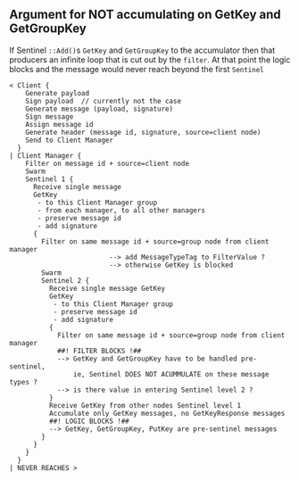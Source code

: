 ## Argument for NOT accumulating on GetKey and GetGroupKey

If Sentinel `::Add()`s `GetKey` and `GetGroupKey` to the accumulator then that producers an infinite loop that is cut out by the `filter`.  At that point the logic blocks and the message would never reach beyond the first `Sentinel`

    < Client {
        Generate payload
        Sign payload  // currently not the case
        Generate message (payload, signature)
        Sign message
        Assign message id
        Generate header (message id, signature, source=client node)
        Send to Client Manager
      }
    | Client Manager {
        Filter on message id + source=client node
        Swarm
        Sentinel 1 {
          Receive single message
          GetKey
           - to this Client Manager group
           - from each manager, to all other managers
           - preserve message id
           - add signature
          {
            Filter on same message id + source=group node from client manager
                             --> add MessageTypeTag to FilterValue ?
                             --> otherwise GetKey is blocked
            Swarm
            Sentinel 2 {
              Receive single message GetKey
              GetKey
               - to this Client Manager group
               - preserve message id
               - add signature
              {
                Filter on same message id + source=group node from client manager
                ##! FILTER BLOCKS !##
                --> GetKey and GetGroupKey have to be handled pre-sentinel,
                    ie, Sentinel DOES NOT ACUMMULATE on these message types ?
                --> is there value in entering Sentinel level 2 ?
              }
              Receive GetKey from other nodes Sentinel level 1
              Accumulate only GetKey messages, no GetKeyResponse messages
              ##! LOGIC BLOCKS !##
              --> GetKey, GetGroupKey, PutKey are pre-sentinel messages
            }
          }
        }
      }
    | NEVER REACHES >
